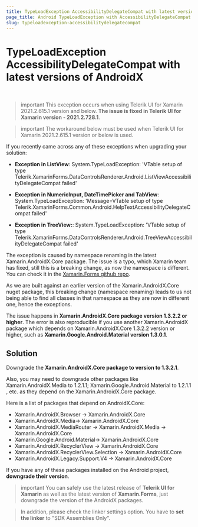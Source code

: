 ```yaml
---
title: TypeLoadException AccessibilityDelegateCompat with latest versions of AndroidX
page_title: Android TypeLoadException with AccessibilityDelegateCompat
slug: typeloadexception-accessibilitydelegatecompat
---
```


# TypeLoadException AccessibilityDelegateCompat with latest versions of AndroidX

&nbsp;

>important This exception occurs when using Telerik UI for Xamarin 2021.2.615.1 version and below. **The issue is fixed in Telerik UI for Xamarin version - 2021.2.728.1**.

>important The workaround below must be used when Telerik UI for Xamarin 2021.2.615.1 version or below is used.

If you recently came across any of these exceptions when upgrading your solution:

* **Exception in ListView**: System.TypeLoadException: 'VTable setup of type Telerik.XamarinForms.DataControlsRenderer.Android.ListViewAccessibilityDelegateCompat failed'

* **Exception in NumericInput, DateTimePicker and TabView**: System.TypeLoadException: 'Message=VTable setup of type Telerik.XamarinForms.Common.Android.HelpTextAccessibilityDelegateCompat failed'

* **Exception in TreeView:**: System.TypeLoadException: 'VTable setup of type Telerik.XamarinForms.DataControlsRenderer.Android.TreeViewAccessibilityDelegateCompat failed'

The exception is caused by namespace renaming in the latest Xamarin.AndroidX.Core package. The issue is a typo, which Xamarin team has fixed, still this is a breaking change, as now the namespace is different. You can check it in the [Xamarin.Forms github repo](https://github.com/xamarin/AndroidX/commit/b64834625ba231d89afb9c89bdae007a7258eca0#diff-64d65877e1b5eb3de016e98941c7020707c9b317946c38a0e63972fab41e1984).

As we are built against an earlier version of the Xamarin.AndroidX.Core nuget package, this breaking change (namespace renaming) leads to us not being able to find all classes in that namespace as they are now in different one, hence the exceptions.

The issue happens in **Xamarin.AndroidX.Core package version 1.3.2.2 or higher**. The error is also reproducible if you use another Xamarin.AndroidX package which depends on Xamarin.AndroidX.Core 1.3.2.2 version or higher, such as **Xamarin.Google.Android.Material version 1.3.0.1**.

## Solution

Downgrade the **Xamarin.AndroidX.Core package to version to 1.3.2.1**. 

Also, you may need to downgrade other packages like Xamarin.AndroidX.Media to 1.2.1.1; Xamarin.Google.Android.Material to 1.2.1.1 , etc. as they depend on the Xamarin.AndroidX.Core package.

Here is a list of packages that depend on AndroidX.Core:

* Xamarin.AndroidX.Browser -> Xamarin.AndroidX.Core
* Xamarin.AndroidX.Media-> Xamarin.AndroidX.Core
* Xamarin.AndroidX.MediaRouter -> Xamarin.AndroidX.Media -> Xamarin.AndroidX.Core 
* Xamarin.Google.Android.Material-> Xamarin.AndroidX.Core
* Xamarin.AndroidX.RecyclerView -> Xamarin.AndroidX.Core
* Xamarin.AndroidX.RecyclerView.Selection -> Xamarin.AndroidX.Core
* Xamarin.AndroidX.Legacy.Support.V4 -> Xamarin.AndroidX.Core

If you have any of these packages installed on the Android project, **downgrade their version**.

>important You can safely use the latest release of **Telerik UI for Xamarin** as well as the latest version of **Xamarin.Forms**, just downgrade the version of the AndroidX packages. 

>In addition, please check the linker settings option. You have to **set the linker** to "SDK Assemblies Only".
